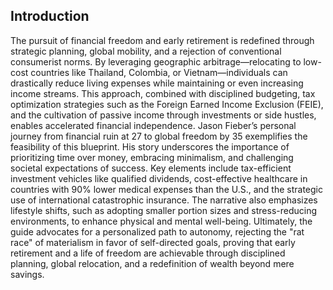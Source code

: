 ## Introduction  
The pursuit of financial freedom and early retirement is redefined through strategic planning, global mobility, and a rejection of conventional consumerist norms. By leveraging geographic arbitrage—relocating to low-cost countries like Thailand, Colombia, or Vietnam—individuals can drastically reduce living expenses while maintaining or even increasing income streams. This approach, combined with disciplined budgeting, tax optimization strategies such as the Foreign Earned Income Exclusion (FEIE), and the cultivation of passive income through investments or side hustles, enables accelerated financial independence. Jason Fieber’s personal journey from financial ruin at 27 to global freedom by 35 exemplifies the feasibility of this blueprint. His story underscores the importance of prioritizing time over money, embracing minimalism, and challenging societal expectations of success. Key elements include tax-efficient investment vehicles like qualified dividends, cost-effective healthcare in countries with 90% lower medical expenses than the U.S., and the strategic use of international catastrophic insurance. The narrative also emphasizes lifestyle shifts, such as adopting smaller portion sizes and stress-reducing environments, to enhance physical and mental well-being. Ultimately, the guide advocates for a personalized path to autonomy, rejecting the "rat race" of materialism in favor of self-directed goals, proving that early retirement and a life of freedom are achievable through disciplined planning, global relocation, and a redefinition of wealth beyond mere savings.

